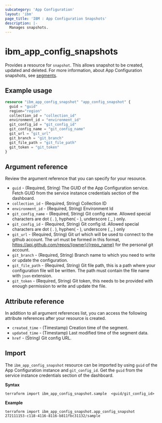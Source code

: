 ```yaml
---
subcategory: 'App Configuration'
layout: 'ibm'
page_title: 'IBM : App Configuration Snapshots'
description: |-
  Manages snapshots.
---
```


# ibm_app_config_snapshots

Provides a resource for `snapshot`. This allows snapshot to be created, updated and deleted. For more information, about App Configuration snapshots, see [segments](https://cloud.ibm.com/docs/app-configuration?topic=app-configuration-ac-snapshots).

## Example usage

```terraform
resource "ibm_app_config_snapshot" "app_config_snapshot" {
  guid = "guid"
  region="region"
  collection_id = "collection_id"
  environment_id = "environment_id"
  git_config_id = "git_config_id"
  git_config_name = "git_config_name"
  git_url = "git_url"
  git_branch = "git_branch"
  git_file_path = "git_file_path"
  git_token = "git_token"
}
```

## Argument reference

Review the argument reference that you can specify for your resource. 

- `guid` - (Required, String) The GUID of the App Configuration service. Fetch GUID from the service instance credentials section of the dashboard.
- `collection_id`  - (Required, String) Collection ID
- `environment_id` - (Required, String) Environment Id
- `git_config_name` - (Required, String) Git config name. Allowed special characters are dot ( . ), hyphen( - ), underscore ( _ ) only.
- `git_config_id` - (Required, String) Git config id. Allowed special characters are dot ( . ), hyphen( - ), underscore ( _ ) only
- `git_url`  - (Required, String) Git url which will be used to connect to the github account. The url must be formed in this format, https://api.github.com/repos/{owner}/{repo_name} for the personal git account.
- `git_branch`  - (Required, String) Branch name to which you need to write or update the configuration.
- `git_file_path`  - (Required, String) Git file path, this is a path where your configuration file will be written. The path must contain the file name with `json` extension.
- `git_token`  - (Required, String) Git token, this needs to be provided with enough permission to write and update the file.


## Attribute reference

In addition to all argument references list, you can access the following attribute references after your resource is created.

- `created_time` - (Timestamp) Creation time of the segment.
- `updated_time` - (Timestamp) Last modified time of the segment data.
- `href` - (String) Git config URL.


## Import

The `ibm_app_config_snapshot` resource can be imported by using `guid` of the App Configuration instance and `git_config_id`. Get the `guid` from the service instance credentials section of the dashboard.

**Syntax**

```
terraform import ibm_app_config_snapshot.sample  <guid/git_config_id>

```

**Example**

```
terraform import ibm_app_config_snapshot.app_config_snapshot 272111153-c118-4116-8116-b811fbc31132/sample
```